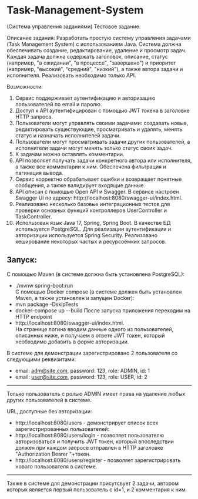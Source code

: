 # Task-Management-System
(Система управления заданиями)
Тестовое задание.

Описание задания:
Разработать простую систему управления задачами (Task Management System) с использованием Java. Система должна обеспечивать создание, редактирование, удаление и просмотр задач. Каждая задача должна содержать заголовок, описание, статус (например, "в ожидании", "в процессе", "завершено") и приоритет (например, "высокий", "средний", "низкий"), а также автора задачи и исполнителя. Реализовать необходимо только API.

Возможности:
1. Сервис поддерживает аутентификацию и авторизацию пользователей по email и паролю.
2. Доступ к API аутентифицирован с помощью JWT токена в заголовке HTTP запроса.
3. Пользователи могут управлять своими задачами: создавать новые, редактировать существующие, просматривать и удалять, менять статус и назначать исполнителей задачи.
4. Пользователи могут просматривать задачи других пользователей, а исполнители задачи могут менять только статус своих задач.
5. К задачам можно оставлять комментарии.
6. API позволяет получать задачи конкретного автора или исполнителя, а также все комментарии к ним. Обеспечена фильтрация и пагинация вывода.
7. Сервис корректно обрабатывает ошибки и возвращает понятные сообщения, а также валидирует входящие данные.
8. API описан с помощью Open API и Swagger. В сервисе настроен Swagger UI по адресу: http://localhost:8080/swagger-ui/index.html.
9. Реализовано несколько базовых интеграционных тестов для проверки основных функций контроллеров UserController и TaskController.
10. Использован язык Java 17, Spring, Spring Boot. В качестве БД используется PostgreSQL. 
Для реализации аутентификации и авторизации используется Spring Security.
Реализовано кеширование некоторых частых и ресурсоёмких запросов.<br/>
## Запуск:
С помощью Maven (в системе должна быть установлена PostgreSQL):
* ./mvnw spring-boot:run
<br/>С помощью Docker compose (в системе должен быть установлен Maven, а 
также установлен и запущен Docker):
* mvn package -DskipTests
* docker-compose up --build
После запуска приложения переходим на HTTP endpoint
* http://localhost:8080/swagger-ui/index.html. 
<br/>На странице логина вводим данные одного из пользователей, описанных ниже, и получаем в ответе 
JWT токен, который необходимо добавить в форме авторизации.

В системе для демонстрации зарегистрировано 2 пользователя со следующими реквизитами:

* email: adm@site.com, password: 123, role: ADMIN, id: 1
* email: user@site.com, password: 123, role: USER, id: 2
***
Только пользователь с ролью ADMIN имеет права на удаление любых других пользователей в системе.

URL, доступные без авторизации: 
* http://localhost:8080/users - демонстрирует список всех зарегистрированных пользователей:
* http://localhost:8080/users/login - позволяет пользователю авторизоваться и получить JWT токен, который впоследствии должен при каждом запросе отправлен в HTTP заголовке "Authorization Bearer "+токен.
* http://localhost:8080/users/register - позволяет зарегистрировать нового пользователя в системе.
***
Также в системе для демонстрации присутсвует 2 задачи, автором которых является первый 
пользователь с id=1, и 2 комментария к ним.
